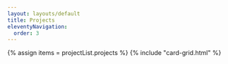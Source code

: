 ```yaml
---
layout: layouts/default
title: Projects
eleventyNavigation:
  order: 3
---
```

{% assign items = projectList.projects %}
{% include "card-grid.html" %}